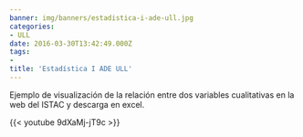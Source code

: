 ```yaml
---
banner: img/banners/estadistica-i-ade-ull.jpg
categories:
- ULL
date: 2016-03-30T13:42:49.000Z
tags:
- 
title: 'Estadística I ADE ULL'
---
```


Ejemplo de visualización de la relación entre dos variables cualitativas en la web del ISTAC y descarga en excel.

{{< youtube 9dXaMj-jT9c >}}
